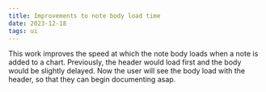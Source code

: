 ```yaml
---
title: Improvements to note body load time
date: 2023-12-18
tags: ui
---
```


This work improves the speed at which the note body loads when a note is added to a chart. Previously, the header would load first and the body would be slightly delayed. Now the user will see the body load with the header, so that they can begin documenting asap.